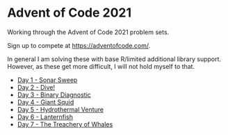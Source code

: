 # Advent of Code 2021

Working through the Advent of Code 2021 problem sets.

Sign up to compete at https://adventofcode.com/.

In general I am solving these with base R/limited additional library support. 
However, as these get more difficult, I will not hold myself to that. 

- [Day 1 - Sonar Sweep](solutions/Day-01.Rmd)
- [Day 2 - Dive!](solutions/Day-02.Rmd)
- [Day 3 - Binary Diagnostic](solutions/Day-03.Rmd)
- [Day 4 - Giant Squid](solutions/Day-04.Rmd)
- [Day 5 - Hydrothermal Venture](solutions/Day-05.Rmd)
- [Day 6 - Lanternfish](solutions/Day-06.Rmd)
- [Day 7 - The Treachery of Whales](solutions/Day-07.Rmd)
